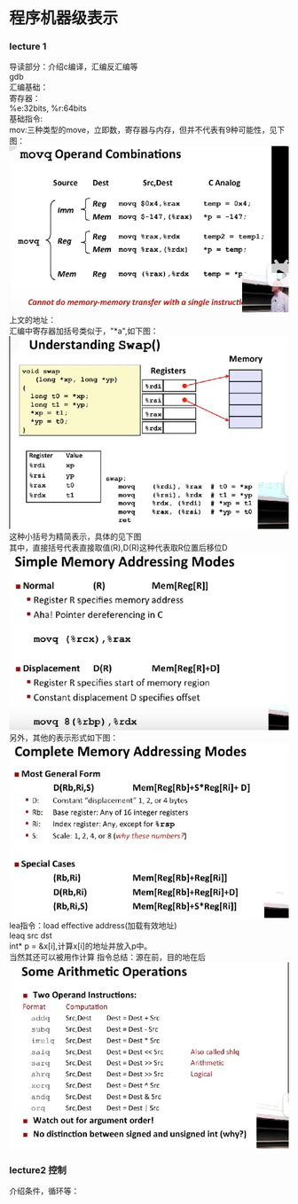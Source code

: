 # 程序机器级表示
### lecture 1
导读部分：介绍c编译，汇编反汇编等  
gdb<br>
汇编基础：  
寄存器：  
%e:32bits, %r:64bits<br>
基础指令:  
mov:三种类型的move，立即数，寄存器与内存，但并不代表有9种可能性，见下图：  
<img src="markdown图片/屏幕截图 2023-11-06 201736.png" alt="图片alt" title="图片title"><br>
上文的地址：  
汇编中寄存器加括号类似于，"\*a",如下图：<br>
<img src="markdown图片/屏幕截图 2023-11-06 202745.png" alt="图片alt" title="图片title"><br>
这种小括号为精简表示，具体的见下图<br>
其中，直接括号代表直接取值(R),D(R)这种代表取R位置后移位D<br>
<img src="markdown图片/屏幕截图 2023-11-06 213943.png" alt="图片alt" title="图片title"><br>
另外，其他的表示形式如下图：<br>
<img src="markdown图片/屏幕截图 2023-11-06 214200.png" alt="图片alt" title="图片title"><br>
lea指令：load effective address(加载有效地址)<br>
leaq src dst<br>
int* p = &x[i],计算x[i]的地址并放入p中。  
当然其还可以被用作计算
指令总结：源在前，目的地在后
<img src="markdown图片/屏幕截图 2023-11-06 210533.png" alt="图片alt" title="图片title"><br>
### lecture2 控制
介绍条件，循环等：
